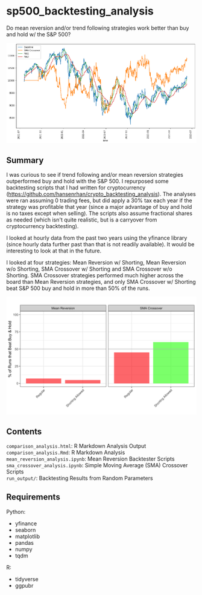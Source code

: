 # sp500_backtesting_analysis
Do mean reversion and/or trend following strategies work better than buy and hold w/ the S&amp;P 500? 

![plot](/img/download-1.png)

## Summary
I was curious to see if trend following and/or mean reversion strategies outperformed buy and hold with the S&P 500. I repurposed some backtesting scripts that I had written for cryptocurrency (https://github.com/hansenrhan/crypto_backtesting_analysis). The analyses were ran assuming 0 trading fees, but did apply a 30% tax each year if the strategy was profitable that year (since a major advantage of buy and hold is no taxes except when selling). The scripts also assume fractional shares as needed (which isn't quite realistic, but is a carryover from cryptocurrency backtesting). 

I looked at hourly data from the past two years using the yfinance library (since hourly data further past than that is not readily available). It would be interesting to look at that in the future.

I looked at four strategies: Mean Reversion w/ Shorting, Mean Reversion w/o Shorting, SMA Crossover w/ Shorting and SMA Crossover w/o Shorting. SMA Crossover strategies performed much higher across the board than Mean Reversion strategies, and only SMA Crossover w/ Shorting beat S&P 500 buy and hold in more than 50% of the runs. 

![plot](/img/comparison.png)



## Contents
```comparison_analysis.html```: R Markdown Analysis Output  
```comparison_analysis.Rmd```: R Markdown Analysis  
```mean_reversion_analysis.ipynb```: Mean Reversion Backtester Scripts  
```sma_crossover_analysis.ipynb```: Simple Moving Average (SMA) Crossover Scripts   
```run_output/```: Backtesting Results from Random Parameters

## Requirements
Python:
- yfinance
- seaborn
- matplotlib
- pandas
- numpy
- tqdm  

R:
- tidyverse
- ggpubr